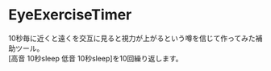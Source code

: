 # EyeExerciseTimer
10秒毎に近くと遠くを交互に見ると視力が上がるという噂を信じて作ってみた補助ツール。  
[高音 10秒sleep 低音 10秒sleep]を10回繰り返します。
